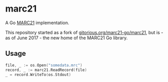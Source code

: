 marc21
======

A Go [MARC21](https://www.loc.gov/marc/bibliographic/) implementation.

This repository started as a fork of
[gitorious.org/marc21-go/marc21](https://gitorious.org/marc21-go/marc21), but
is - as of June 2017 - the new home of the MARC21 Go library.

Usage
-----

```go
file, _ := os.Open("somedata.mrc")
record, _ := marc21.ReadRecord(file)
_ = record.WriteTo(os.Stdout)
```
